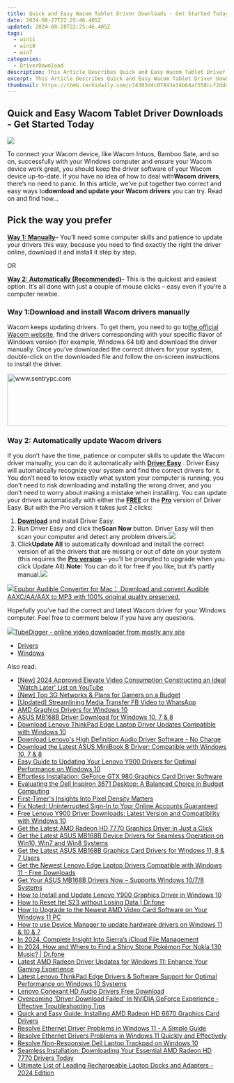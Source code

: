 ```yaml
---
title: Quick and Easy Wacom Tablet Driver Downloads - Get Started Today
date: 2024-08-27T22:25:46.405Z
updated: 2024-08-28T22:25:46.405Z
tags:
  - win11
  - win10
  - win7
categories:
  - DriverDownload
description: This Article Describes Quick and Easy Wacom Tablet Driver Downloads - Get Started Today
excerpt: This Article Describes Quick and Easy Wacom Tablet Driver Downloads - Get Started Today
thumbnail: https://thmb.techidaily.com/c74303d4c07843e34b64af558ccf2dd47acf27f120f6a4f5a6c6dcecc497f37e.jpg
---
```


## Quick and Easy Wacom Tablet Driver Downloads - Get Started Today

![](https://images.drivereasy.com/wp-content/uploads/2018/08/img_5b727479a8a8e.jpg)

To connect your Wacom device, like Wacom Intuos, Bamboo Sate, and so on, successfully with your Windows computer and ensure your Wacom device work great, you should keep the driver software of your Wacom device up-to-date. If you have no idea of how to deal with**Wacom drivers**, there’s no need to panic. In this article, we’ve put together two correct and easy ways to**download and update your Wacom drivers** you can try. Read on and find how…

## Pick the way you prefer

[**Way 1: Manually**](https://tools.techidaily.com/drivereasy/download/)– You’ll need some computer skills and patience to update your drivers this way, because you need to find exactly the right the driver online, download it and install it step by step.

OR

[**Way 2: Automatically (Recommended)**](https://www.drivereasy.com/knowledge/wacom-drivers-download-easily-quickly/#w2)– This is the quickest and easiest option. It’s all done with just a couple of mouse clicks – easy even if you’re a computer newbie.

### Way 1:Download and install Wacom drivers manually

Wacom keeps updating drivers. To get them, you need to go to[the official Wacom website](https://www.wacom.com/en-us), find the drivers corresponding with your specific flavor of Windows version (for example, Windows 64 bit) and download the driver manually. Once you’ve downloaded the correct drivers for your system, double-click on the downloaded file and follow the on-screen instructions to install the driver.

<!-- affiliate ads begin -->
<a href="https://sentrypc.7eer.net/c/5597632/398457/3022" target="_top" id="398457"><img src="//a.impactradius-go.com/display-ad/3022-398457" border="0" alt="www.sentrypc.com" width="980" height="120"/></a><img height="0" width="0" src="https://sentrypc.7eer.net/i/5597632/398457/3022" style="position:absolute;visibility:hidden;" border="0" />
<!-- affiliate ads end -->
### Way 2: Automatically update Wacom drivers

If you don’t have the time, patience or computer skills to update the Wacom driver manually, you can do it automatically with **[Driver Easy](https://tools.techidaily.com/drivereasy/download/)** . Driver Easy will automatically recognize your system and find the correct drivers for it. You don’t need to know exactly what system your computer is running, you don’t need to risk downloading and installing the wrong driver, and you don’t need to worry about making a mistake when installing. You can update your drivers automatically with either the **[FREE](https://tools.techidaily.com/drivereasy/download/)** or the **[Pro](https://tools.techidaily.com/drivereasy/download/)** version of Driver Easy. But with the Pro version it takes just 2 clicks:

1. **[Download](https://tools.techidaily.com/drivereasy/download/)**  and install Driver Easy.
2. Run Driver Easy and click the**Scan Now** button. Driver Easy will then scan your computer and detect any problem drivers.![](https://images.drivereasy.com/wp-content/uploads/2017/07/img_59798dde43f6e.jpg)
3. Click**Update All** to automatically download and install the correct version of all the drivers that are missing or out of date on your system (this requires the **[Pro version](https://tools.techidaily.com/drivereasy/download/)**  – you’ll be prompted to upgrade when you click Update All).**Note:** You can do it for free if you like, but it’s partly manual.![](https://images.drivereasy.com/wp-content/uploads/2017/07/img_5979968c3e6f2.jpg)
<!-- affiliate ads begin -->
<a href="https://secure.2checkout.com/order/checkout.php?PRODS=4713565&QTY=1&AFFILIATE=108875&CART=1"><img src="https://www.epubor.com/images/uppic/audible-converter-interface.png" border="0">Epubor Audible Converter for Mac： Download and convert Audible AAXC/AA/AAX to MP3 with 100% original quality preserved.</a>
<!-- affiliate ads end -->
Hopefully you’ve had the correct and latest Wacom driver for your Windows computer. Feel free to comment below if you have any questions.
<!-- affiliate ads begin -->
<a href="https://secure.2checkout.com/order/checkout.php?PRODS=4572700&QTY=1&AFFILIATE=108875&CART=1"><img src="	https://www.tubedigger.com/wp-content/uploads/2020/08/tubedigger-software-new.png" border="0">TubeDigger - online video downloader from mostly any site</a>
<!-- affiliate ads end -->

* [Drivers](https://tools.techidaily.com/drivereasy/download/)
* [Windows](https://tools.techidaily.com/drivereasy/download/)

<ins class="adsbygoogle"
     style="display:block"
     data-ad-format="autorelaxed"
     data-ad-client="ca-pub-7571918770474297"
     data-ad-slot="1223367746"></ins>



<ins class="adsbygoogle"
     style="display:block"
     data-ad-client="ca-pub-7571918770474297"
     data-ad-slot="8358498916"
     data-ad-format="auto"
     data-full-width-responsive="true"></ins>

<span class="atpl-alsoreadstyle">Also read:</span>
<div><ul>
<li><a href="https://youtube-web.techidaily.com/024-approved-elevate-video-consumption-constructing-an-ideal-watch-later-list-on-youtube/"><u>[New] 2024 Approved  Elevate Video Consumption  Constructing an Ideal 'Watch Later' List on YouTube</u></a></li>
<li><a href="https://screen-recording.techidaily.com/new-top-3g-networks-and-plans-for-gamers-on-a-budget/"><u>[New] Top 3G Networks & Plans for Gamers on a Budget</u></a></li>
<li><a href="https://facebook-video-content.techidaily.com/updated-streamlining-media-transfer-fb-video-to-whatsapp/"><u>[Updated] Streamlining Media Transfer  FB Video to WhatsApp</u></a></li>
<li><a href="https://driver-download.techidaily.com/amd-graphics-drivers-for-windows-10/"><u>AMD Graphics Drivers for Windows 10</u></a></li>
<li><a href="https://driver-download.techidaily.com/asus-mb168b-driver-download-for-windows-10-7-and-8/"><u>ASUS MB168B Driver Download for Windows 10, 7 & 8</u></a></li>
<li><a href="https://driver-download.techidaily.com/download-lenovo-thinkpad-edge-laptop-driver-updates-compatible-with-windows-10/"><u>Download Lenovo ThinkPad Edge Laptop Driver Updates Compatible with Windows 10</u></a></li>
<li><a href="https://driver-download.techidaily.com/download-lenovos-high-definition-audio-driver-software-no-charge/"><u>Download Lenovo's High Definition Audio Driver Software - No Charge</u></a></li>
<li><a href="https://driver-download.techidaily.com/download-the-latest-asus-minibook-b-driver-compatible-with-windows-10-7-and-8/"><u>Download the Latest ASUS MiniBook B Driver: Compatible with Windows 10, 7 & 8</u></a></li>
<li><a href="https://driver-download.techidaily.com/easy-guide-to-updating-your-lenovo-y900-drivers-for-optimal-performance-on-windows-10/"><u>Easy Guide to Updating Your Lenovo Y900 Drivers for Optimal Performance on Windows 10</u></a></li>
<li><a href="https://driver-download.techidaily.com/effortless-installation-geforce-gtx-980-graphics-card-driver-software/"><u>Effortless Installation: GeForce GTX 980 Graphics Card Driver Software</u></a></li>
<li><a href="https://buynow-reviews.techidaily.com/evaluating-the-dell-inspiron-3671-desktop-a-balanced-choice-in-budget-computing/"><u>Evaluating the Dell Inspiron 3671 Desktop: A Balanced Choice in Budget Computing</u></a></li>
<li><a href="https://extra-information.techidaily.com/first-timers-insights-into-pixel-density-matters/"><u>First-Timer's Insights Into Pixel Density Matters</u></a></li>
<li><a href="https://fox-friendly.techidaily.com/fix-noted-uninterrupted-sign-in-to-your-online-accounts-guaranteed/"><u>Fix Noted: Uninterrupted Sign-In to Your Online Accounts Guaranteed</u></a></li>
<li><a href="https://driver-download.techidaily.com/free-lenovo-y900-driver-downloads-latest-version-and-compatibility-with-windows-10/"><u>Free Lenovo Y900 Driver Downloads: Latest Version and Compatibility with Windows 10</u></a></li>
<li><a href="https://driver-download.techidaily.com/get-the-latest-amd-radeon-hd-7770-graphics-driver-in-just-a-click/"><u>Get the Latest AMD Radeon HD 7770 Graphics Driver in Just a Click</u></a></li>
<li><a href="https://driver-download.techidaily.com/get-the-latest-asus-mb168b-device-drivers-for-seamless-operation-on-win10-win7-and-win8-systems/"><u>Get the Latest ASUS MB168B Device Drivers for Seamless Operation on Win10, Win7 and Win8 Systems</u></a></li>
<li><a href="https://driver-download.techidaily.com/get-the-latest-asus-mb168b-graphics-card-drivers-for-windows-11-8-and-7-users/"><u>Get the Latest ASUS MB168B Graphics Card Drivers for Windows 11, 8 & 7 Users</u></a></li>
<li><a href="https://driver-download.techidaily.com/get-the-newest-lenovo-edge-laptop-drivers-compatible-with-windows-11-free-downloads/"><u>Get the Newest Lenovo Edge Laptop Drivers Compatible with Windows 11 - Free Downloads</u></a></li>
<li><a href="https://driver-download.techidaily.com/get-your-asus-mb168b-drivers-now-supports-windows-1078-systems/"><u>Get Your ASUS MB168B Drivers Now – Supports Windows 10/7/8 Systems</u></a></li>
<li><a href="https://driver-download.techidaily.com/how-to-install-and-update-lenovo-y900-graphics-driver-in-windows-10/"><u>How to Install and Update Lenovo Y900 Graphics Driver in Windows 10</u></a></li>
<li><a href="https://techidaily.com/how-to-reset-itel-s23-without-losing-data-drfone-by-drfone-reset-android-reset-android/"><u>How to Reset Itel S23 without Losing Data | Dr.fone</u></a></li>
<li><a href="https://driver-download.techidaily.com/how-to-upgrade-to-the-newest-amd-video-card-software-on-your-windows-11-pc/"><u>How to Upgrade to the Newest AMD Video Card Software on Your Windows 11 PC</u></a></li>
<li><a href="https://review-topics.techidaily.com/how-to-use-device-manager-to-update-hardware-drivers-on-windows-11-and-10-and-7-by-drivereasy-guide/"><u>How to use Device Manager to update hardware drivers on Windows 11 & 10 & 7</u></a></li>
<li><a href="https://extra-information.techidaily.com/in-2024-complete-insight-into-sierras-icloud-file-management/"><u>In 2024, Complete Insight Into Sierra’s iCloud File Management</u></a></li>
<li><a href="https://android-pokemon-go.techidaily.com/in-2024-how-and-where-to-find-a-shiny-stone-pokemon-for-nokia-130-music-drfone-by-drfone-virtual-android/"><u>In 2024, How and Where to Find a Shiny Stone Pokémon For Nokia 130 Music? | Dr.fone</u></a></li>
<li><a href="https://driver-download.techidaily.com/latest-amd-radeon-driver-updates-for-windows-11-enhance-your-gaming-experience/"><u>Latest AMD Radeon Driver Updates for Windows 11: Enhance Your Gaming Experience</u></a></li>
<li><a href="https://driver-download.techidaily.com/latest-lenovo-thinkpad-edge-drivers-and-software-support-for-optimal-performance-on-windows-10-systems/"><u>Latest Lenovo ThinkPad Edge Drivers & Software Support for Optimal Performance on Windows 10 Systems</u></a></li>
<li><a href="https://driver-download.techidaily.com/lenovo-conexant-hd-audio-drivers-free-download/"><u>Lenovo Conexant HD Audio Drivers Free Download</u></a></li>
<li><a href="https://driver-download.techidaily.com/overcoming-driver-download-failed-in-nvidia-geforce-experience-effective-troubleshooting-tips/"><u>Overcoming 'Driver Download Failed' In NVIDIA GeForce Experience - Effective Troubleshooting Tips</u></a></li>
<li><a href="https://driver-download.techidaily.com/quick-and-easy-guide-installing-amd-radeon-hd-6670-graphics-card-drivers/"><u>Quick and Easy Guide: Installing AMD Radeon HD 6670 Graphics Card Drivers</u></a></li>
<li><a href="https://driver-download.techidaily.com/resolve-ethernet-driver-problems-in-windows-11-a-simple-guide/"><u>Resolve Ethernet Driver Problems in Windows 11 - A Simple Guide</u></a></li>
<li><a href="https://driver-download.techidaily.com/resolve-ethernet-drivers-problems-in-windows-11-quickly-and-effectively/"><u>Resolve Ethernet Drivers Problems in Windows 11 Quickly and Effectively</u></a></li>
<li><a href="https://driver-download.techidaily.com/resolve-non-responsive-dell-laptop-trackpad-on-windows-10/"><u>Resolve Non-Responsive Dell Laptop Trackpad on Windows 10</u></a></li>
<li><a href="https://driver-download.techidaily.com/seamless-installation-downloading-your-essential-amd-radeon-hd-7770-drivers-today/"><u>Seamless Installation: Downloading Your Essential AMD Radeon HD 7770 Drivers Today</u></a></li>
<li><a href="https://buynow-tips.techidaily.com/ultimate-list-of-leading-rechargeable-laptop-docks-and-adapters-2024-edition/"><u>Ultimate List of Leading Rechargeable Laptop Docks and Adapters - 2024 Edition</u></a></li>
</ul></div>
